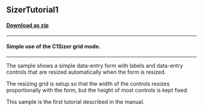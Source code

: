 ## SizerTutorial1
#### [Download as zip](https://grapecity.github.io/DownGit/#/home?url=https://github.com/GrapeCity/ComponentOne-WinForms-Samples/tree/master/NetFramework\Sizer\VB\SizerTutorial1)
____
#### Simple use of the C1Sizer grid mode.
____
The sample shows a simple data-entry form with labels and data-entry controls that are resized automatically when the form is resized. 

The resizing grid is setup so that the width of the controls resizes proportionally with the form, but the height of most controls is kept fixed. 

This sample is the first tutorial described in the manual. 
